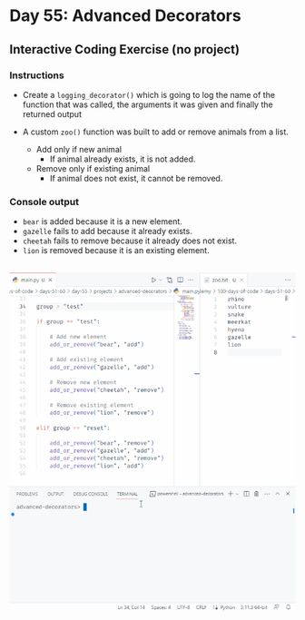 # Day 55: Advanced Decorators

## Interactive Coding Exercise (no project)

### Instructions

- Create a `logging_decorator()` which is going to log the name of the function that was called, the arguments it was given and finally the returned output

- A custom `zoo()` function was built to add or remove animals from a list. 
    - Add only if new animal
        - If animal already exists, it is not added.
    - Remove only if existing animal
        - If animal does not exist, it cannot be removed.

### Console output

- `bear` is added because it is a new element.
- `gazelle` fails to add because it already exists.
- `cheetah` fails to remove because it already does not exist.
- `lion` is removed because it is an existing element.

<br>
<img src="output.gif">
